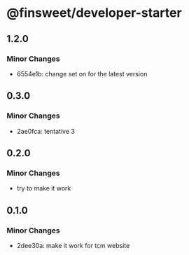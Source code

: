 # @finsweet/developer-starter

## 1.2.0

### Minor Changes

- 6554e1b: change set on for the latest version

## 0.3.0

### Minor Changes

- 2ae0fca: tentative 3

## 0.2.0

### Minor Changes

- try to make it work

## 0.1.0

### Minor Changes

- 2dee30a: make it work for tcm website
